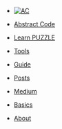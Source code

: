 <!-- docs/_sidebar.md -->

* [![AC](https://puzzlelang.org/assets/puzzle.png "PUZZLE. Abstract Code")]()

* [Abstract Code]()

* [Learn PUZZLE](chapters/PUZZLE.md)

* [Tools](chapters/TOOLS.md)

* [Guide](chapters/GUIDES.md)

* [Posts](chapters/POSTS.md)

* [Medium](https://medium.com/abstract-code-programming)

* [Basics](chapters/BASICS.md)

* [About](chapters/about.md)